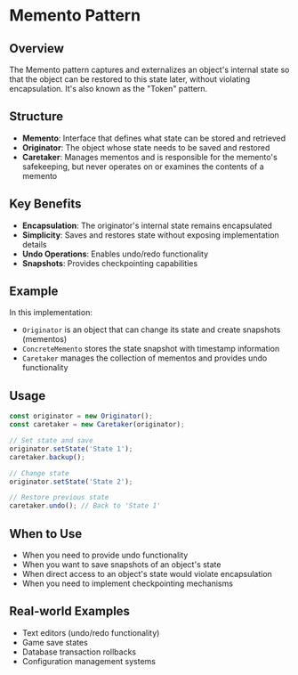 # Memento Pattern

## Overview

The Memento pattern captures and externalizes an object's internal state so that the object can be restored to this state later, without violating encapsulation. It's also known as the "Token" pattern.

## Structure

- **Memento**: Interface that defines what state can be stored and retrieved
- **Originator**: The object whose state needs to be saved and restored
- **Caretaker**: Manages mementos and is responsible for the memento's safekeeping, but never operates on or examines the contents of a memento

## Key Benefits

- **Encapsulation**: The originator's internal state remains encapsulated
- **Simplicity**: Saves and restores state without exposing implementation details
- **Undo Operations**: Enables undo/redo functionality
- **Snapshots**: Provides checkpointing capabilities

## Example

In this implementation:
- `Originator` is an object that can change its state and create snapshots (mementos)
- `ConcreteMemento` stores the state snapshot with timestamp information
- `Caretaker` manages the collection of mementos and provides undo functionality

## Usage

```typescript
const originator = new Originator();
const caretaker = new Caretaker(originator);

// Set state and save
originator.setState('State 1');
caretaker.backup();

// Change state
originator.setState('State 2');

// Restore previous state
caretaker.undo(); // Back to 'State 1'
```

## When to Use

- When you need to provide undo functionality
- When you want to save snapshots of an object's state
- When direct access to an object's state would violate encapsulation
- When you need to implement checkpointing mechanisms

## Real-world Examples

- Text editors (undo/redo functionality)
- Game save states
- Database transaction rollbacks
- Configuration management systems
